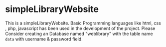 # simpleLibraryWebsite
  This is a simpleLibraryWebsite. Basic Programming languages like html, css , php, javascript has been used in the development of the project.
    Please Consider creating an Database named "weblibrary" with the table name `data` with username & password field.
    
